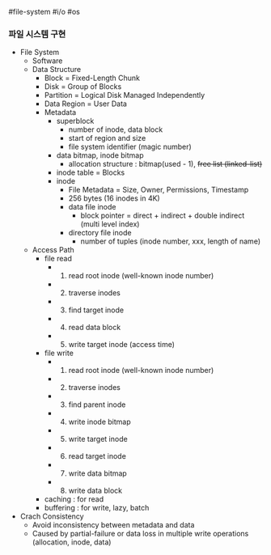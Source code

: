 #file-system #i/o #os 
### 파일 시스템 구현

* File System
	* Software
	* Data Structure
		* Block = Fixed-Length Chunk
		* Disk = Group of Blocks
		* Partition = Logical Disk Managed Independently
		* Data Region = User Data
		* Metadata
			* superblock
				* number of inode, data block
				* start of region and size
				* file system identifier (magic number)
			* data bitmap, inode bitmap
				* allocation structure : bitmap(used - 1), ~~free list (linked-list)~~
			* inode table = Blocks
			* inode
				* File Metadata = Size, Owner, Permissions, Timestamp
				* 256 bytes (16 inodes in 4K)
				* data file inode
					* block pointer = direct + indirect  + double indirect (multi level index)
				* directory file inode
					* number of tuples (inode number, xxx, length of name)
	* Access Path
		* file read
			* 1) read root inode (well-known inode number)
			* 2) traverse inodes
			* 3) find target inode
			* 4) read data block
			* 5) write target inode (access time)
		* file write
			* 1) read root inode (well-known inode number)
			* 2) traverse inodes
			* 3) find parent inode
			* 4) write inode bitmap
			* 5) write target inode
			* 6) read target inode
			* 7) write data bitmap
			* 8) write data block
		* caching : for read
		* buffering : for write, lazy, batch
* Crach Consistency
	* Avoid inconsistency between metadata and data
	* Caused by partial-failure or data loss in multiple write operations (allocation, inode, data)